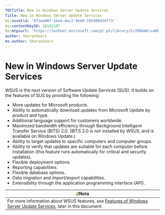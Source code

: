 ```yaml
---
TOCTitle: New in Windows Server Update Services
Title: New in Windows Server Update Services
ms:assetid: '6f2ea88f-16a4-4ac2-9ee0-195400434ff3'
ms:contentKeyID: 18142187
ms:mtpsurl: 'https://technet.microsoft.com/pt-pt/library/Cc708440(v=WS.10)'
author: SharonSears
ms.author: SharonSears
---
```


New in Windows Server Update Services
=====================================

WSUS is the next version of Software Update Services (SUS). It builds on the features of SUS by providing the following:

-   More updates for Microsoft products.
-   Ability to automatically download updates from Microsoft Update by product and type.
-   Additional language support for customers worldwide.
-   Maximized bandwidth efficiency through Background Intelligent Transfer Service (BITS) 2.0. (BITS 2.0 is not installed by WSUS, and is available on Windows Update.)
-   Ability to target updates to specific computers and computer groups.
-   Ability to verify that updates are suitable for each computer before installation (this feature runs automatically for critical and security updates).
-   Flexible deployment options.
-   Reporting capabilities.
-   Flexible database options.
-   Data migration and import/export capabilities.
-   Extensibility through the application programming interface (API).

| ![](/security-updates/images/Cc708440.note(WS.10).gif)Nota                                                                                                                   |
|-----------------------------------------------------------------------------------------------------------------------------------------------------------------------------------------|
| For more information about WSUS features, see [Features of Windows Server Update Services](https://technet.microsoft.com/001d0ed9-6484-48db-b92d-d1c48dbb4efd), later in this document. |

